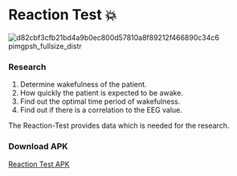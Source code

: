 # Reaction Test :boom:

![d82cbf3cfb21bd4a9b0ec800d57810a8f89212f466890c34c6 pimgpsh_fullsize_distr](https://cloud.githubusercontent.com/assets/7879175/15944588/8fb69a66-2e8e-11e6-8a76-a5b7354313c6.png)

### Research
1. Determine wakefulness of the patient.
2. How quickly the patient is expected to be awake.
3. Find out the optimal time period of wakefulness.
4. Find out if there is a correlation to the EEG value.

The Reaction-Test provides data which is needed for the research.


### Download APK
[Reaction Test APK](https://dl.dropboxusercontent.com/u/27765293/dieCloud/study/Android/app-debug.apk)
